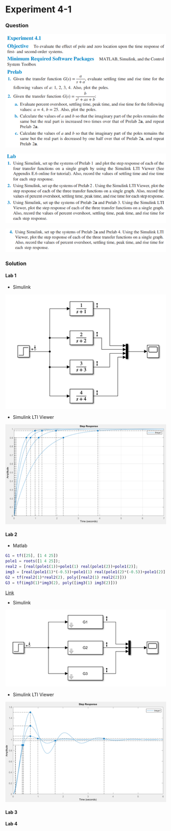 # Experiment 4-1
### Question

![Exp4_1_1](https://github.com/Offliners/NTNU-ME-Automatic-Control-Lab/blob/master/Week%205/Experiment-4-1/Exp4_1_1.PNG)

![Exp4_1_2](https://github.com/Offliners/NTNU-ME-Automatic-Control-Lab/blob/master/Week%205/Experiment-4-1/Exp4_1_2.PNG)

![Exp4_1_3](https://github.com/Offliners/NTNU-ME-Automatic-Control-Lab/blob/master/Week%205/Experiment-4-1/Exp4_1_3.PNG)

### Solution
#### Lab 1
* Simulink

![Lab1_simulink](https://github.com/Offliners/NTNU-ME-Automatic-Control-Lab/blob/master/Week%205/Experiment-4-1/Lab1_simulink.PNG)

* Simulink LTI Viewer

![Simulink LTI Viewer](https://github.com/Offliners/NTNU-ME-Automatic-Control-Lab/blob/master/Week%205/Experiment-4-1/Lab1_LTI.PNG)

#### Lab 2
* Matlab
```matlab
G1 = tf([25], [1 4 25])
pole1 = roots([1 4 25]);
real2 = [real(pole1(1))+pole1(1) real(pole1(2))+pole1(2)];
img3 = [real(pole1(1)*(-0.5))+pole1(1) real(pole1(2)*(-0.5))+pole1(2)];
G2 = tf(real2(1)*real2(2), poly([real2(1) real2(2)]))
G3 = tf(img3(1)*img3(2), poly([img3(1) img3(2)]))
```
[Link](Lab4_1_2.m)

* Simulink

![Lab2_simulink](https://github.com/Offliners/NTNU-ME-Automatic-Control-Lab/blob/master/Week%205/Experiment-4-1/Lab2_simulink.PNG)

* Simulink LTI Viewer

![Simulink LTI Viewer](https://github.com/Offliners/NTNU-ME-Automatic-Control-Lab/blob/master/Week%205/Experiment-4-1/LTI_Viewer.PNG)

#### Lab 3
#### Lab 4
